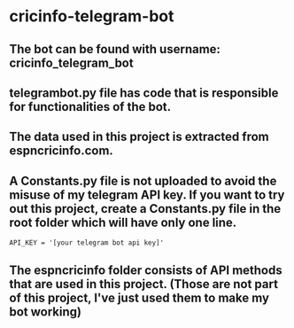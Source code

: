 # cricinfo-telegram-bot

## The bot can be found with username: cricinfo_telegram_bot
## telegrambot.py file has code that is responsible for functionalities of the bot.
## The data used in this project is extracted from espncricinfo.com.
## A Constants.py file is not uploaded to avoid the misuse of my telegram API key. If you want to try out this project, create a Constants.py file in the root folder which will have only one line.

```
API_KEY = '[your telegram bot api key]'
```

## The espncricinfo folder consists of API methods that are used in this project. (Those are not part of this project, I've just used them to make my bot working)
